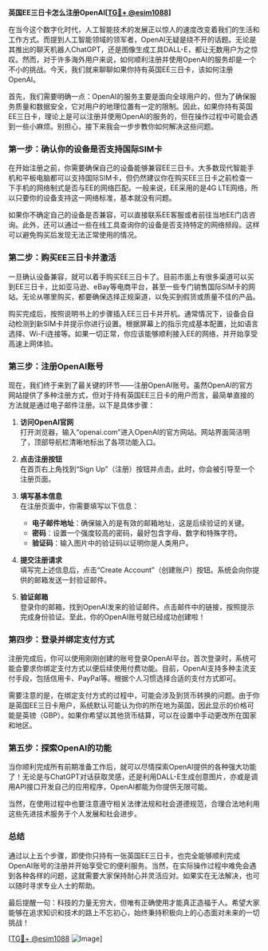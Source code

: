 **英国EE三日卡怎么注册OpenAI[[TG💪+ @esim1088](https://t.me/s/esim1088)]**

在当今这个数字化时代，人工智能技术的发展正以惊人的速度改变着我们的生活和工作方式。而提到人工智能领域的领军者，OpenAI无疑是绕不开的话题。无论是其推出的聊天机器人ChatGPT，还是图像生成工具DALL-E，都让无数用户为之惊叹。然而，对于许多海外用户来说，如何顺利注册并使用OpenAI的服务却是一个不小的挑战。今天，我们就来聊聊如果你持有英国EE三日卡，该如何注册OpenAI。

首先，我们需要明确一点：OpenAI的服务主要是面向全球用户的，但为了确保服务质量和数据安全，它对用户的地理位置有一定的限制。因此，如果你持有英国EE三日卡，理论上是可以注册并使用OpenAI的服务的，但在操作过程中可能会遇到一些小麻烦。别担心，接下来我会一步步教你如何解决这些问题。

### 第一步：确认你的设备是否支持国际SIM卡

在开始注册之前，你需要确保自己的设备能够兼容EE三日卡。大多数现代智能手机和平板电脑都可以支持国际SIM卡，但仍然建议你在购买EE三日卡之前检查一下手机的网络制式是否与EE的网络匹配。一般来说，EE采用的是4G LTE网络，所以只要你的设备支持这一网络标准，基本就没有问题。

如果你不确定自己的设备是否兼容，可以直接联系EE客服或者前往当地EE门店咨询。此外，还可以通过一些在线工具查询你的设备是否支持特定的网络频段。这样可以避免购买后发现无法正常使用的情况。

### 第二步：购买EE三日卡并激活

一旦确认设备兼容，就可以着手购买EE三日卡了。目前市面上有很多渠道可以买到EE三日卡，比如亚马逊、eBay等电商平台，甚至一些专门销售国际SIM卡的网站。无论从哪里购买，都要确保选择正规渠道，以免买到假货或质量不佳的产品。

购买完成后，按照说明书上的步骤插入EE三日卡并开机。通常情况下，设备会自动检测到新SIM卡并提示你进行设置。根据屏幕上的指示完成基本配置，比如语言选择、Wi-Fi连接等。如果一切正常，你应该能够顺利接入EE的网络，并开始享受高速上网体验。

### 第三步：注册OpenAI账号

现在，我们终于来到了最关键的环节——注册OpenAI账号。虽然OpenAI的官方网站提供了多种注册方式，但对于持有英国EE三日卡的用户而言，最简单直接的方法就是通过电子邮件注册。以下是具体步骤：

1. **访问OpenAI官网**  
   打开浏览器，输入“openai.com”进入OpenAI的官方网站。网站界面简洁明了，顶部导航栏清晰地标出了各项功能入口。

2. **点击注册按钮**  
   在首页右上角找到“Sign Up”（注册）按钮并点击。此时，你会被引导至一个注册页面。

3. **填写基本信息**  
   在注册页面中，你需要填写以下信息：
   - **电子邮件地址**：确保输入的是有效的邮箱地址，这是后续验证的关键。
   - **密码**：设置一个强度较高的密码，最好包含字母、数字和特殊字符。
   - **验证码**：输入图片中的验证码以证明你是人类用户。

4. **提交注册请求**  
   填写完上述信息后，点击“Create Account”（创建账户）按钮。系统会向你提供的邮箱发送一封验证邮件。

5. **验证邮箱**  
   登录你的邮箱，找到OpenAI发来的验证邮件。点击邮件中的链接，按照提示完成身份验证。至此，你的OpenAI账号就已经成功创建啦！

### 第四步：登录并绑定支付方式

注册完成后，你可以使用刚刚创建的账号登录OpenAI平台。首次登录时，系统可能会要求你绑定支付方式以便后续使用付费功能。目前，OpenAI支持多种主流支付手段，包括信用卡、PayPal等。根据个人习惯选择合适的支付方式即可。

需要注意的是，在绑定支付方式的过程中，可能会涉及到货币转换的问题。由于你是英国EE三日卡用户，系统默认可能认为你的所在地为英国，因此显示的价格可能是英镑（GBP）。如果你希望以其他货币结算，可以在设置中手动更改所在国家和地区。

### 第五步：探索OpenAI的功能

当你顺利完成所有前期准备工作后，就可以尽情探索OpenAI提供的各种强大功能了！无论是与ChatGPT对话获取灵感，还是利用DALL-E生成创意图片，亦或是调用API接口开发自己的应用程序，OpenAI都能为你提供无限可能。

当然，在使用过程中也要注意遵守相关法律法规和社会道德规范，合理合法地利用这些先进技术服务于个人发展和社会进步。

### 总结

通过以上五个步骤，即使你只持有一张英国EE三日卡，也完全能够顺利完成OpenAI账号的注册并开始享受它的便利服务。当然，在实际操作过程中难免会遇到各种各样的问题，这就需要大家保持耐心并灵活应对。如果实在无法解决，也可以随时寻求专业人士的帮助。

最后提醒一句：科技的力量无穷大，但唯有正确使用才能真正造福于人。希望大家能够在追求知识和技术的路上不忘初心，始终秉持积极向上的心态面对未来的一切挑战！

[[TG💪+ @esim1088](https://t.me/s/esim1088) ![Image](https://i.postimg.cc/4NQfJmqS/Snipaste-2025-05-13-00-14-12.png)]
